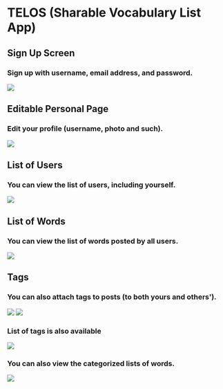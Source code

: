 # TELOS (Sharable Vocabulary List App)
## Sign Up Screen
### Sign up with username, email address, and password.
![](https://user-images.githubusercontent.com/22423957/39656741-1ab27cfc-4fd0-11e8-87fd-e1b147275036.png)
## Editable Personal Page 
### Edit your profile (username, photo and such).
![](https://user-images.githubusercontent.com/22423957/39656787-898efbfa-4fd0-11e8-8bb0-8a2f5e140f0b.png)
## List of Users
### You can view the list of users, including yourself.
![](https://user-images.githubusercontent.com/22423957/39656801-ad5c40ba-4fd0-11e8-9329-8a247a4500f2.png)
## List of Words
### You can view the list of words posted by all users.
![](https://user-images.githubusercontent.com/22423957/39656817-c46f7830-4fd0-11e8-805e-1b3a9587f27a.png)
## Tags
### You can also attach tags to posts (to both yours and others').
![](https://user-images.githubusercontent.com/22423957/39669267-190ae804-50b5-11e8-9b42-e22dceb9b028.png)
![](https://user-images.githubusercontent.com/22423957/39669293-ed7368d2-50b5-11e8-83b0-4b8edc8ce3d0.png)
### List of tags is also available
![](https://user-images.githubusercontent.com/22423957/39669298-0584751a-50b6-11e8-8420-051bc4993d59.png)
### You can also view the categorized lists of words.
![](https://user-images.githubusercontent.com/22423957/39669311-3007245e-50b6-11e8-8f2e-7c7f15d9d618.png)
